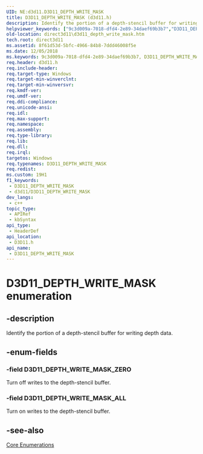 ```yaml
---
UID: NE:d3d11.D3D11_DEPTH_WRITE_MASK
title: D3D11_DEPTH_WRITE_MASK (d3d11.h)
description: Identify the portion of a depth-stencil buffer for writing depth data.
helpviewer_keywords: ["9c3d009a-7018-dfd4-2e89-34daef69b3b7","D3D11_DEPTH_WRITE_MASK","D3D11_DEPTH_WRITE_MASK enumeration [Direct3D 11]","D3D11_DEPTH_WRITE_MASK_ALL","D3D11_DEPTH_WRITE_MASK_ZERO","d3d11/D3D11_DEPTH_WRITE_MASK","d3d11/D3D11_DEPTH_WRITE_MASK_ALL","d3d11/D3D11_DEPTH_WRITE_MASK_ZERO","direct3d11.d3d11_depth_write_mask"]
old-location: direct3d11\d3d11_depth_write_mask.htm
tech.root: direct3d11
ms.assetid: 8f61d53d-5bfc-4966-84b8-7ddd46008f5e
ms.date: 12/05/2018
ms.keywords: 9c3d009a-7018-dfd4-2e89-34daef69b3b7, D3D11_DEPTH_WRITE_MASK, D3D11_DEPTH_WRITE_MASK enumeration [Direct3D 11], D3D11_DEPTH_WRITE_MASK_ALL, D3D11_DEPTH_WRITE_MASK_ZERO, d3d11/D3D11_DEPTH_WRITE_MASK, d3d11/D3D11_DEPTH_WRITE_MASK_ALL, d3d11/D3D11_DEPTH_WRITE_MASK_ZERO, direct3d11.d3d11_depth_write_mask
req.header: d3d11.h
req.include-header: 
req.target-type: Windows
req.target-min-winverclnt: 
req.target-min-winversvr: 
req.kmdf-ver: 
req.umdf-ver: 
req.ddi-compliance: 
req.unicode-ansi: 
req.idl: 
req.max-support: 
req.namespace: 
req.assembly: 
req.type-library: 
req.lib: 
req.dll: 
req.irql: 
targetos: Windows
req.typenames: D3D11_DEPTH_WRITE_MASK
req.redist: 
ms.custom: 19H1
f1_keywords:
 - D3D11_DEPTH_WRITE_MASK
 - d3d11/D3D11_DEPTH_WRITE_MASK
dev_langs:
 - c++
topic_type:
 - APIRef
 - kbSyntax
api_type:
 - HeaderDef
api_location:
 - D3D11.h
api_name:
 - D3D11_DEPTH_WRITE_MASK
---
```


# D3D11_DEPTH_WRITE_MASK enumeration


## -description

Identify the portion of a depth-stencil buffer for writing depth data.

## -enum-fields

### -field D3D11_DEPTH_WRITE_MASK_ZERO

Turn off writes to the depth-stencil buffer.

### -field D3D11_DEPTH_WRITE_MASK_ALL

Turn on writes to the depth-stencil buffer.

## -see-also

<a href="https://docs.microsoft.com/windows/desktop/direct3d11/d3d11-graphics-reference-d3d11-core-enums">Core Enumerations</a>

